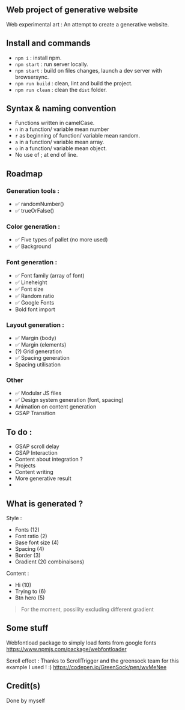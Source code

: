 
## Web project of generative website
Web experimental art :
An attempt to create a generative website.

## Install and commands
- `npm i` : install npm.
- `npm start` : run server locally.
- `npm start` : build on files changes, launch a dev server with browsersync.
- `npm run build` : clean, lint and build the project.
- `npm run clean` : clean the `dist` folder.


## Syntax & naming convention
- Functions written in camelCase.
- `n` in a function/ variable mean number 
- `r` as beginning of function/ variable mean random.
- `a` in a function/ variable mean array.
- `o` in a function/ variable mean object.
- No use of ; at end of line.


## Roadmap

### Generation tools :
- ✅ randomNumber()
- ✅ trueOrFalse()

### Color generation : 
- ✅ Five types of pallet (no more used)
- ✅ Background

### Font generation :
- ✅ Font family (array of font)
- ✅ Lineheight
- ✅ Font size
- ✅ Random ratio 
- ✅ Google Fonts
- Bold font import


### Layout generation : 
- ✅ Margin (body)
- ✅ Margin (elements)
- (?) Grid generation
- ✅ Spacing generation
- Spacing utilisation

### Other
- ✅ Modular JS files
- ✅ Design system generation (font, spacing)
- Animation on content generation
- GSAP Transition


## To do :
- GSAP scroll delay
- GSAP Interaction
- Content about integration ?
- Projects
- Content writing
- More generative result 
- 


## What is generated ? 

Style : 
- Fonts (12)
- Font ratio (2)
- Base font size (4)
- Spacing (4)
- Border (3)
- Gradient (20 combinaisons)

Content :
- Hi (10)
- Trying to (6)
- Btn hero (5)

> For the moment,  possility excluding different gradient


## Some stuff 
Webfontload package to simply load fonts from google fonts
https://www.npmjs.com/package/webfontloader

Scroll effect :
Thanks to ScrollTrigger and the greensock team for this example I used ! :)
https://codepen.io/GreenSock/pen/wvMeNee


## Credit(s)

Done by myself 
